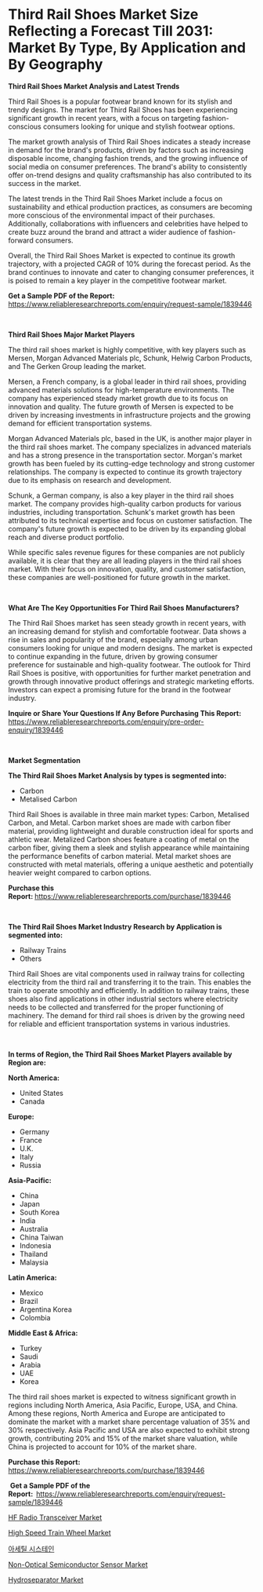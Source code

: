 <p><h1>Third Rail Shoes Market Size Reflecting a Forecast Till 2031: Market By Type, By Application and By Geography</h1></p><p><strong>Third Rail Shoes Market Analysis and Latest Trends</strong></p>
<p><p>Third Rail Shoes is a popular footwear brand known for its stylish and trendy designs. The market for Third Rail Shoes has been experiencing significant growth in recent years, with a focus on targeting fashion-conscious consumers looking for unique and stylish footwear options.</p><p>The market growth analysis of Third Rail Shoes indicates a steady increase in demand for the brand's products, driven by factors such as increasing disposable income, changing fashion trends, and the growing influence of social media on consumer preferences. The brand's ability to consistently offer on-trend designs and quality craftsmanship has also contributed to its success in the market.</p><p>The latest trends in the Third Rail Shoes Market include a focus on sustainability and ethical production practices, as consumers are becoming more conscious of the environmental impact of their purchases. Additionally, collaborations with influencers and celebrities have helped to create buzz around the brand and attract a wider audience of fashion-forward consumers.</p><p>Overall, the Third Rail Shoes Market is expected to continue its growth trajectory, with a projected CAGR of 10% during the forecast period. As the brand continues to innovate and cater to changing consumer preferences, it is poised to remain a key player in the competitive footwear market.</p></p>
<p><strong>Get a Sample PDF of the Report:&nbsp;</strong> <a href="https://www.reliableresearchreports.com/enquiry/request-sample/1839446">https://www.reliableresearchreports.com/enquiry/request-sample/1839446</a></p>
<p>&nbsp;</p>
<p><strong>Third Rail Shoes Major Market Players</strong></p>
<p><p>The third rail shoes market is highly competitive, with key players such as Mersen, Morgan Advanced Materials plc, Schunk, Helwig Carbon Products, and The Gerken Group leading the market. </p><p>Mersen, a French company, is a global leader in third rail shoes, providing advanced materials solutions for high-temperature environments. The company has experienced steady market growth due to its focus on innovation and quality. The future growth of Mersen is expected to be driven by increasing investments in infrastructure projects and the growing demand for efficient transportation systems.</p><p>Morgan Advanced Materials plc, based in the UK, is another major player in the third rail shoes market. The company specializes in advanced materials and has a strong presence in the transportation sector. Morgan's market growth has been fueled by its cutting-edge technology and strong customer relationships. The company is expected to continue its growth trajectory due to its emphasis on research and development.</p><p>Schunk, a German company, is also a key player in the third rail shoes market. The company provides high-quality carbon products for various industries, including transportation. Schunk's market growth has been attributed to its technical expertise and focus on customer satisfaction. The company's future growth is expected to be driven by its expanding global reach and diverse product portfolio.</p><p>While specific sales revenue figures for these companies are not publicly available, it is clear that they are all leading players in the third rail shoes market. With their focus on innovation, quality, and customer satisfaction, these companies are well-positioned for future growth in the market.</p></p>
<p>&nbsp;</p>
<p><strong>What Are The Key Opportunities For Third Rail Shoes Manufacturers?</strong></p>
<p><p>The Third Rail Shoes market has seen steady growth in recent years, with an increasing demand for stylish and comfortable footwear. Data shows a rise in sales and popularity of the brand, especially among urban consumers looking for unique and modern designs. The market is expected to continue expanding in the future, driven by growing consumer preference for sustainable and high-quality footwear. The outlook for Third Rail Shoes is positive, with opportunities for further market penetration and growth through innovative product offerings and strategic marketing efforts. Investors can expect a promising future for the brand in the footwear industry.</p></p>
<p><strong>Inquire or Share Your Questions If Any Before Purchasing This Report:</strong> <a href="https://www.reliableresearchreports.com/enquiry/pre-order-enquiry/1839446">https://www.reliableresearchreports.com/enquiry/pre-order-enquiry/1839446</a></p>
<p>&nbsp;</p>
<p><strong>Market Segmentation</strong></p>
<p><strong>The Third Rail Shoes Market Analysis by types is segmented into:</strong></p>
<p><ul><li>Carbon</li><li>Metalised Carbon</li></ul></p>
<p><p>Third Rail Shoes is available in three main market types: Carbon, Metalised Carbon, and Metal. Carbon market shoes are made with carbon fiber material, providing lightweight and durable construction ideal for sports and athletic wear. Metalized Carbon shoes feature a coating of metal on the carbon fiber, giving them a sleek and stylish appearance while maintaining the performance benefits of carbon material. Metal market shoes are constructed with metal materials, offering a unique aesthetic and potentially heavier weight compared to carbon options.</p></p>
<p><strong>Purchase this Report:&nbsp;</strong><a href="https://www.reliableresearchreports.com/purchase/1839446">https://www.reliableresearchreports.com/purchase/1839446</a></p>
<p>&nbsp;</p>
<p><strong>The Third Rail Shoes Market Industry Research by Application is segmented into:</strong></p>
<p><ul><li>Railway Trains</li><li>Others</li></ul></p>
<p><p>Third Rail Shoes are vital components used in railway trains for collecting electricity from the third rail and transferring it to the train. This enables the train to operate smoothly and efficiently. In addition to railway trains, these shoes also find applications in other industrial sectors where electricity needs to be collected and transferred for the proper functioning of machinery. The demand for third rail shoes is driven by the growing need for reliable and efficient transportation systems in various industries.</p></p>
<p>&nbsp;</p>
<p><strong>In terms of Region, the Third Rail Shoes Market Players available by Region are:</strong></p>
<p>
    <p> <strong> North America: </strong>
        <ul>
            <li>United States</li>
            <li>Canada</li>
        </ul>
        </p> 
    <p> <strong> Europe: </strong>
        <ul>
            <li>Germany</li>
            <li>France</li>
            <li>U.K.</li>
            <li>Italy</li>
            <li>Russia</li>
        </ul>
        </p> 
    <p> <strong> Asia-Pacific: </strong>
        <ul>
            <li>China</li>
            <li>Japan</li>
            <li>South Korea</li>
            <li>India</li>
            <li>Australia</li>
            <li>China Taiwan</li>
            <li>Indonesia</li>
            <li>Thailand</li>
            <li>Malaysia</li>
        </ul>
        </p> 
    <p> <strong> Latin America: </strong>
        <ul>
            <li>Mexico</li>
            <li>Brazil</li>
            <li>Argentina Korea</li>
            <li>Colombia</li>
        </ul>
        </p> 
    <p> <strong> Middle East & Africa: </strong>
        <ul>
            <li>Turkey</li>
            <li>Saudi</li>
            <li>Arabia</li>
            <li>UAE</li>
            <li>Korea</li>
        </ul>
    </p>
    </p>
<p><p>The third rail shoes market is expected to witness significant growth in regions including North America, Asia Pacific, Europe, USA, and China. Among these regions, North America and Europe are anticipated to dominate the market with a market share percentage valuation of 35% and 30% respectively. Asia Pacific and USA are also expected to exhibit strong growth, contributing 20% and 15% of the market share valuation, while China is projected to account for 10% of the market share.</p></p>
<p><strong>Purchase this Report: </strong><a href="https://www.reliableresearchreports.com/purchase/1839446">https://www.reliableresearchreports.com/purchase/1839446</a></p>
<p>&nbsp;<strong>Get a Sample PDF of the Report:&nbsp;&nbsp;</strong><a href="https://www.reliableresearchreports.com/enquiry/request-sample/1839446">https://www.reliableresearchreports.com/enquiry/request-sample/1839446</a></p>
<p><strong></strong></p>
<p><p><a href="https://issuu.com/reportprime-2/docs/hf-radio-transceiver-market-size-2030.pptx">HF Radio Transceiver Market</a></p><p><a href="https://github.com/Sherrillcrooksxa8i18ucf2m/Market-Research-Report-List-1/blob/main/high-speed-train-wheel-market.md">High Speed Train Wheel Market</a></p><p><a href="https://github.com/bunxhcci35271755/Market-Research-Report-List-1/blob/main/2967815188078.md">아세틸 시스테인</a></p><p><a href="https://view.publitas.com/reportprime-1/non-optical-semiconductor-sensor-market-size-and-examines-its-market-scope-with-a-primary-focus-on-growth-opportunities-and-forecasted-trends-spanning-from-2023-to-2030/">Non-Optical Semiconductor Sensor Market</a></p><p><a href="https://issuu.com/reportprime-2/docs/hydroseparator-market-size-2030.pptx">Hydroseparator Market</a></p></p>